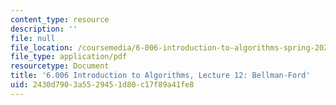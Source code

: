 ```yaml
---
content_type: resource
description: ''
file: null
file_location: /coursemedia/6-006-introduction-to-algorithms-spring-2020/2430d7903a5529451d80c17f89a41fe8_MIT6_006S20_lec12.pdf
file_type: application/pdf
resourcetype: Document
title: '6.006 Introduction to Algorithms, Lecture 12: Bellman-Ford'
uid: 2430d790-3a55-2945-1d80-c17f89a41fe8
---
```

